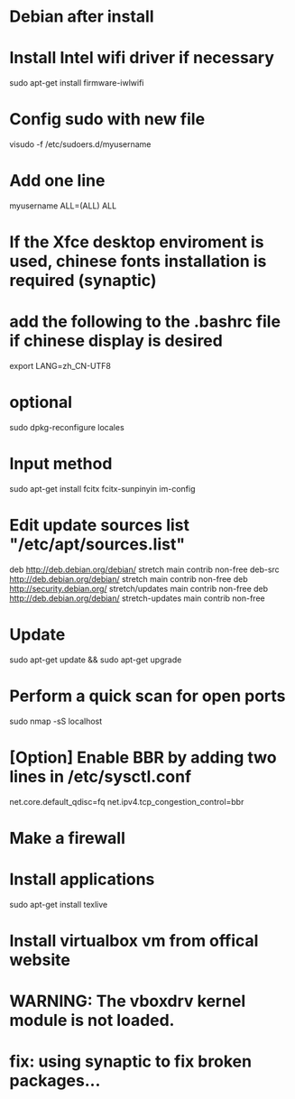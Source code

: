 # Debian after install
# Install Intel wifi driver if necessary
sudo apt-get install firmware-iwlwifi
# Config sudo with new file
visudo -f /etc/sudoers.d/myusername
# Add one line
myusername ALL=(ALL) ALL
# If the Xfce desktop enviroment is used, chinese fonts installation is required (synaptic)
# add the following to the .bashrc file if chinese display is desired
export LANG=zh_CN-UTF8
# optional
sudo dpkg-reconfigure locales
# Input method
sudo apt-get install fcitx fcitx-sunpinyin
im-config
# Edit update sources list "/etc/apt/sources.list"
deb http://deb.debian.org/debian/ stretch main contrib non-free
deb-src http://deb.debian.org/debian/ stretch main contrib non-free
deb http://security.debian.org/ stretch/updates main contrib non-free
deb http://deb.debian.org/debian/ stretch-updates main contrib non-free
# Update
sudo apt-get update && sudo apt-get upgrade
# Perform a quick scan for open ports
sudo nmap -sS localhost
# [Option] Enable BBR by adding two lines in /etc/sysctl.conf
net.core.default_qdisc=fq
net.ipv4.tcp_congestion_control=bbr
# Make a firewall
# Install applications
sudo apt-get install texlive
# Install virtualbox vm from offical website
# WARNING: The vboxdrv kernel module is not loaded.
# fix: using synaptic to fix broken packages...
